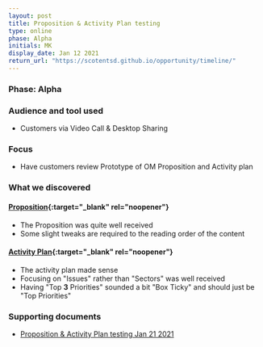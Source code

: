 ```yaml
---
layout: post
title: Proposition & Activity Plan testing
type: online
phase: Alpha
initials: MK
display_date: Jan 12 2021
return_url: "https://scotentsd.github.io/opportunity/timeline/"
---
```

### Phase: Alpha

### Audience and tool used
- Customers via Video Call & Desktop Sharing

### Focus
- Have customers review Prototype of OM Proposition and Activity plan

### What we discovered
#### [Proposition](https://cd2qdj.axshare.com/#id=8pdqr7&p=general_project_opp_support){:target="_blank" rel="noopener"}
- The Proposition was quite well received
- Some slight tweaks are required to the reading order of the content

#### [Activity Plan](https://scotentsd.github.io/testing/Activity.pdf){:target="_blank" rel="noopener"}
- The activity plan made sense
- Focusing on "Issues" rather than "Sectors" was well received
- Having "Top **3** Priorities" sounded a bit "Box Ticky" and should just be "Top Priorities"

### Supporting documents
- [Proposition & Activity Plan testing Jan 21 2021](#)


